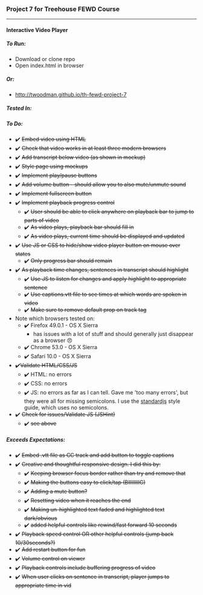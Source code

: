 ### Project 7 for Treehouse FEWD Course
----


#### Interactive Video Player


##### To Run:
- Download or clone repo
- Open index.html in browser


##### Or:
- http://twoodman.github.io/th-fewd-project-7


##### Tested In:



##### To Do:
- ✔️ ~~Embed video using HTML~~
- ✔️ ~~Check that video works in at least three modern
browsers~~
- ✔️ ~~Add transcript below video (as shown in mockup)~~
- ✔️ ~~Style page using mockups~~
- ✔️ ~~Implement play/pause buttons~~
- ✔️ ~~Add volume button - should allow you to also mute/unmute sound~~
- ✔️ ~~Implement fullscreen button~~
- ✔️ ~~Implement playback progress control~~
  - ✔️ ~~User should be able to click anywhere on playback bar to
  jump to parts of video~~
  - ✔️ ~~As video plays, playback bar should fill in~~
  - ✔️ ~~As video plays, current time should be displayed and updated~~
- ✔️ ~~Use JS or CSS to hide/show video player button on mouse over states~~
  - ✔️ ~~Only progress bar should remain~~
- ✔️ ~~As playback time changes, sentences in transcript should highlight~~
  - ✔️ ~~Use JS to listen for changes and apply highlight to appropriate sentence~~
  - ✔️ ~~Use captions.vtt file to see times at which words are spoken in video~~
  - ✔️ ~~Make sure to remove default prop on track tag~~
- Note which browsers tested on:
  - ✔️ Firefox 49.0.1 - OS X Sierra
    - has issues with a lot of stuff and should generally just disappear as a browser 😠
  - ✔️ Chrome 53.0 - OS X Sierra
  - ✔️ Safari 10.0 - OS X Sierra
- ✔️~~Validate HTML/CSS/JS~~
  - ✔️ HTML: no errors
  - ✔️ CSS: no errors
  - ✔️ JS: no errors as far as I can tell. Gave me 'too many errors', but they were all for missing semicolons. I use the [standardjs](http://standardjs.com/) style guide, which uses no semicolons.
- ✔️ ~~Check for issues/Validate JS (JSHint)~~
  - ✔️ ~~see above~~


##### Exceeds Expectations:
- ✔️ ~~Embed .vtt file as CC track and add button to toggle captions~~
- ✔️ ~~Creative and thoughtful responsive design. I did this by:~~
  - ✔️ ~~Keeping browser focus border rather than try and remove
  that~~
  - ✔️ ~~Making the buttons easy to click/tap (BIIIIIIIIG)~~
  - ✔️ ~~Adding a mute button?~~
  - ✔️ ~~Resetting video when it reaches the end~~
  - ✔️ ~~Making un-highlighted text faded and highlighted text dark/obvious~~
  - ✔️ ~~added helpful controls like rewind/fast forward 10 seconds~~
- ✔️ ~~Playback speed control OR other helpful controls (jump back 10/30seconds?)~~
- ✔️ ~~Add restart button for fun~~
- ✔️ ~~Volume control on viewer~~
- ✔️ ~~Playback controls include buffering progress of video~~
- ✔️ ~~When user clicks on sentence in transcript, player jumps to
appropriate time in vid~~
